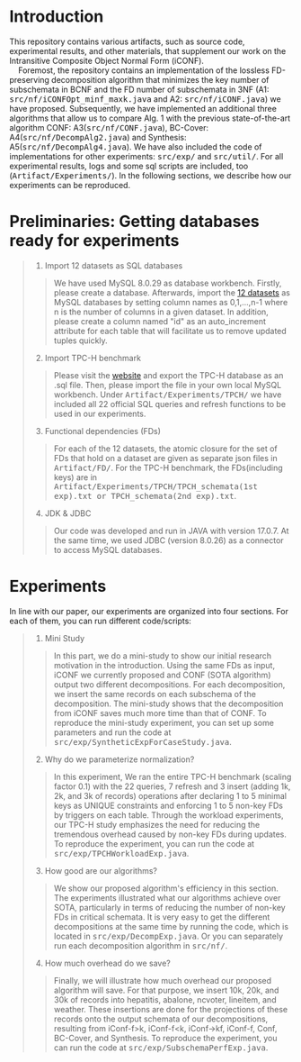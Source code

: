 # Introduction
This repository contains various artifacts, such as source code, experimental results, and other materials, that supplement our work on the Intransitive Composite Object Normal Form (iCONF).\
&nbsp;&nbsp;&nbsp;&nbsp;Foremost, the repository contains an implementation of the lossless FD-preserving decomposition algorithm that minimizes the key number of subschemata in BCNF and the FD number of subschemata in 3NF (A1: <kbd>src/nf/iCONFOpt_minf_maxk.java</kbd> and A2: <kbd>src/nf/iCONF.java</kbd>) we have proposed. Subsequently, we have implemented an additional three algorithms that allow us to compare Alg. 1 with the previous state-of-the-art algorithm CONF: A3(<kbd>src/nf/CONF.java</kbd>), BC-Cover: A4(<kbd>src/nf/DecompAlg2.java</kbd>) and Synthesis: A5(<kbd>src/nf/DecompAlg4.java</kbd>). We have also included the code of implementations for other experiments: <kbd>src/exp/</kbd> and <kbd>src/util/</kbd>. For all experimental results, logs and some sql scripts are included, too (<kbd>Artifact/Experiments/</kbd>). In the following sections, we describe how our experiments can be reproduced. 
# Preliminaries: Getting databases ready for experiments
> 1. Import 12 datasets as SQL databases
>> We have used MySQL 8.0.29 as database workbench. Firstly, please create a database. Afterwards, import the [12 datasets](https://hpi.de/naumann/projects/repeatability/data-profiling/fds.html) as MySQL databases by setting column names as 0,1,...,n-1 where n is the number of columns in a given dataset. In addition, please create a column named "id" as an auto_increment attribute for each table that will facilitate us to remove updated tuples quickly.
> 2. Import TPC-H benchmark
>> Please visit the [website](https://relational.fit.cvut.cz/dataset/TPCH) and export the TPC-H database as an .sql file. Then, please import the file in your own local MySQL workbench. Under <kbd>Artifact/Experiments/TPCH/</kbd> we have included all 22 official SQL queries and refresh functions to be used in our experiments.
>3. Functional dependencies (FDs)
>> For each of the 12 datasets, the atomic closure for the set of FDs that hold on a dataset are given as separate json files in <kbd>Artifact/FD/</kbd>. For the TPC-H benchmark, the FDs(including keys) are in <kbd>Artifact/Experiments/TPCH/TPCH_schemata(1st exp).txt or TPCH_schemata(2nd exp).txt</kbd>.
>4. JDK & JDBC
>> Our code was developed and run in JAVA with version 17.0.7. At the same time, we used JDBC (version 8.0.26) as a connector to access MySQL databases.
# Experiments
In line with our paper, our experiments are organized into four sections. For each of them, you can run different code/scripts:
>1. Mini Study
>> In this part, we do a mini-study to show our initial research motivation in the introduction. Using the same FDs as input, iCONF we currently proposed and CONF (SOTA algorithm) output two different decompositions. For each decomposition, we insert the same records on each subschema of the decomposition. The mini-study shows that the decomposition from iCONF saves much more time than that of CONF. To reproduce the mini-study experiment, you can set up some parameters and run the code at <kbd>src/exp/SyntheticExpForCaseStudy.java</kbd>.
>2. Why do we parameterize normalization?
>> In this experiment, We ran the entire TPC-H benchmark (scaling factor 0.1) with the 22 queries, 7 refresh and 3 insert (adding 1k, 2k, and 3k of records) operations after declaring 1 to 5 minimal keys as UNIQUE constraints and enforcing 1 to 5 non-key FDs by triggers on each table. Through the workload experiments, our TPC-H study emphasizes the need for reducing the tremendous overhead caused by non-key FDs during updates. To reproduce the experiment, you can run the code at <kbd>src/exp/TPCHWorkloadExp.java</kbd>.
>3. How good are our algorithms?
>> We show our proposed algorithm's efficiency in this section. The experiments illustrated what our algorithms achieve over SOTA, particularly in terms of reducing the number of non-key FDs in critical schemata. It is very easy to get the different decompositions at the same time by running the code, which is located in <kbd>src/exp/DecompExp.java</kbd>. Or you can separately run each decomposition algorithm in <kbd>src/nf/</kbd>.
>4. How much overhead do we save?
>> Finally, we will illustrate how much overhead our proposed algorithm will save. For that purpose, we insert 10k, 20k, and 30k of records into hepatitis, abalone, ncvoter, lineitem, and weather. These insertions are done for the projections of these records onto the output schemata of our decompositions, resulting from iConf-f>k, iConf-f<k, iConf->kf, iConf-f, Conf, BC-Cover, and Synthesis. To reproduce the experiment, you can run the code at <kbd>src/exp/SubschemaPerfExp.java</kbd>.

